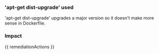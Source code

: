 
### 'apt-get dist-upgrade' used
'apt-get dist-upgrade' upgrades a major version so it doesn't make more sense in Dockerfile.

### Impact
<!-- Add Impact here -->

<!-- DO NOT CHANGE -->
{{ remediationActions }}


